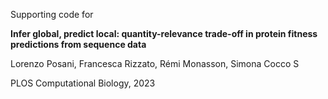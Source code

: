 Supporting code for

<b>Infer global, predict local: quantity-relevance trade-off in protein fitness predictions from sequence data</b>

Lorenzo Posani, Francesca Rizzato, Rémi Monasson, Simona Cocco S

PLOS Computational Biology, 2023
